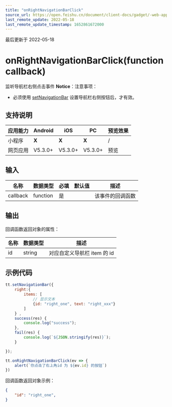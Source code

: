 ```yaml
---
title: "onRightNavigationBarClick"
source_url: https://open.feishu.cn/document/client-docs/gadget/-web-app-api/interface/navigation/a/onrightnavigationbarclick
last_remote_update: 2022-05-18
last_remote_update_timestamp: 1652861672000
---
```

最后更新于 2022-05-18

# onRightNavigationBarClick(function callback)
监听导航栏右侧点击事件
**Notice**：注意事项：
- 必须使用 [setNavigationBar](https://open.feishu.cn/document/uYjL24iN/uYjMy4iNyIjL2IjM/setnavigationbar) 设置导航栏右侧按钮后，才有效。

## 支持说明

应用能力 | Android | iOS | PC | 预览效果
--- | --- | --- | --- | ---
小程序 | **X** | **X** | **X** | /
网页应用 | V5.3.0+ | V5.3.0+ | V5.3.0+ | 预览

## 输入

名称 | 数据类型 | 必填 | 默认值 | 描述
--- | --- | --- | --- | ---
callback | function | 是 |  | 该事件的回调函数

## 输出
回调函数返回对象的属性：

名称 | 数据类型 | 描述
--- | --- | ---
id | string | 对应自定义导航栏 item 的 id

## 示例代码

```js
tt.setNavigationBar({
    right:{
        items: [
            // 显示文本
            {id: "right_one", text: "right_xxx"}
        ]            
    } ,
    success(res) {
        console.log("success");
    },
    fail(res) {
        console.log(`${JSON.stringify(res)}`);
    }                 

});

tt.onRightNavigationBarClick(ev => {
    alert(`你点击了右上角id 为 ${ev.id} 的按钮`)
})
```

回调函数返回对象示例：
```json
{
    "id": "right_one",
}
```
